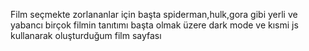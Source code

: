 Film seçmekte zorlananlar için başta spiderman,hulk,gora gibi yerli ve yabancı birçok filmin tanıtımı başta olmak üzere
dark mode ve kısmi js kullanarak oluşturduğum film sayfası
